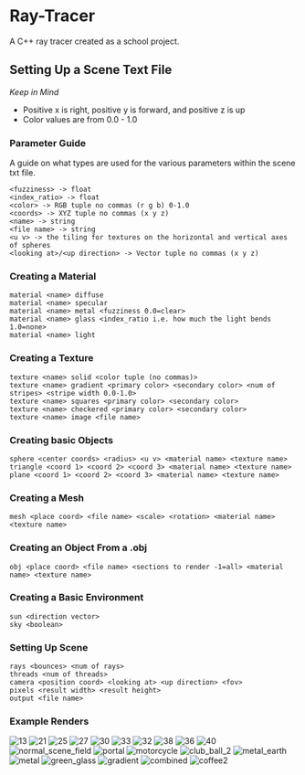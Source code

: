# Ray-Tracer
A C++ ray tracer created as a school project.

## Setting Up a Scene Text File
*Keep in Mind*
- Positive x is right, positive y is forward, and positive z is up
- Color values are from 0.0 - 1.0
### Parameter Guide
A guide on what types are used for the various parameters within the scene txt file.
```
<fuzziness> -> float
<index_ratio> -> float
<color> -> RGB tuple no commas (r g b) 0-1.0
<coords> -> XYZ tuple no commas (x y z)
<name> -> string
<file name> -> string
<u v> -> the tiling for textures on the horizontal and vertical axes of spheres
<looking at>/<up direction> -> Vector tuple no commas (x y z)
```
### Creating a Material
```
material <name> diffuse
material <name> specular
material <name> metal <fuzziness 0.0=clear>
material <name> glass <index_ratio i.e. how much the light bends 1.0=none>  
material <name> light
```
### Creating a Texture
```
texture <name> solid <color tuple (no commas)>
texture <name> gradient <primary color> <secondary color> <num of stripes> <stripe width 0.0-1.0>
texture <name> squares <primary color> <secondary color>
texture <name> checkered <primary color> <secondary color>
texture <name> image <file name>
```
### Creating basic Objects
```
sphere <center coords> <radius> <u v> <material name> <texture name>
triangle <coord 1> <coord 2> <coord 3> <material name> <texture name>
plane <coord 1> <coord 2> <coord 3> <material name> <texture name>
```

### Creating a Mesh
```
mesh <place coord> <file name> <scale> <rotation> <material name> <texture name>
```
### Creating an Object From a .obj
```
obj <place coord> <file name> <sections to render -1=all> <material name> <texture name>
```
### Creating a Basic Environment
```
sun <direction vector>
sky <boolean>
```
### Setting Up Scene
```
rays <bounces> <num of rays>
threads <num of threads>
camera <position coord> <looking at> <up direction> <fov>
pixels <result width> <result height>
output <file name>
```

### Example Renders
![13](https://github.com/Peter-Vanderhyde/Ray-Tracer/assets/71889138/4e301d58-7aac-4800-9862-6f92996c4b37)
![21](https://github.com/Peter-Vanderhyde/Ray-Tracer/assets/71889138/4ee1c515-2ee8-43d2-8894-94d5b0a52c9d)
![25](https://github.com/Peter-Vanderhyde/Ray-Tracer/assets/71889138/87d62489-9ec9-4a61-8b4e-f9df79952605)
![27](https://github.com/Peter-Vanderhyde/Ray-Tracer/assets/71889138/65bac249-b96c-4ee8-8fd7-7c655fa00687)
![30](https://github.com/Peter-Vanderhyde/Ray-Tracer/assets/71889138/b852210e-16ce-4c41-925e-b722322dca64)
![33](https://github.com/Peter-Vanderhyde/Ray-Tracer/assets/71889138/39ec069d-9561-4c89-8e38-f2240eea1d2d)
![32](https://github.com/Peter-Vanderhyde/Ray-Tracer/assets/71889138/9dd526e7-9b8b-4f69-8748-e148d6842f5c)
![38](https://github.com/Peter-Vanderhyde/Ray-Tracer/assets/71889138/30c22fd9-8394-4a5d-b427-dc6d2d536847)
![36](https://github.com/Peter-Vanderhyde/Ray-Tracer/assets/71889138/b3d5ac58-7ba2-4504-8712-add6ac29828b)
![40](https://github.com/Peter-Vanderhyde/Ray-Tracer/assets/71889138/541916bd-f4a8-4f49-bcbf-776d578a672c)
![normal_scene_field](https://github.com/Peter-Vanderhyde/Ray-Tracer/assets/71889138/dad689d5-743e-4257-b5e0-21314c9281ff)
![portal](https://github.com/Peter-Vanderhyde/Ray-Tracer/assets/71889138/18263c9a-f2e5-42a4-8f0c-36aba3af18c5)
![motorcycle](https://github.com/Peter-Vanderhyde/Ray-Tracer/assets/71889138/6a31b266-7657-446d-a7cd-6c34610a5bc0)
![club_ball_2](https://github.com/Peter-Vanderhyde/Ray-Tracer/assets/71889138/13cc993c-f431-4706-8f59-b5a9a5180a7e)
![metal_earth](https://github.com/Peter-Vanderhyde/Ray-Tracer/assets/71889138/e0487f92-5898-4c24-80e1-d2beb0ed5a36)
![metal](https://github.com/Peter-Vanderhyde/Ray-Tracer/assets/71889138/6b381030-afb5-480d-9a9e-b3edfdd0f9a0)
![green_glass](https://github.com/Peter-Vanderhyde/Ray-Tracer/assets/71889138/b19fdf27-df62-4d7f-a288-68cd4eda413f)
![gradient](https://github.com/Peter-Vanderhyde/Ray-Tracer/assets/71889138/efefb7f4-b3ac-4194-b5fe-f88a4597e280)
![combined](https://github.com/Peter-Vanderhyde/Ray-Tracer/assets/71889138/8542102a-62d6-4728-9ca9-1085d01f073b)
![coffee2](https://github.com/Peter-Vanderhyde/Ray-Tracer/assets/71889138/23581cba-7f6b-4c1b-91c2-e7aa6248b0eb)

